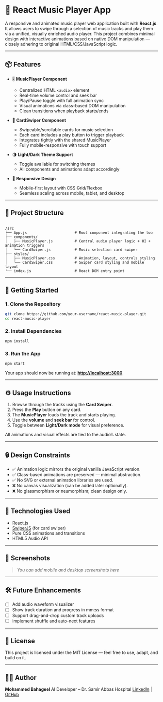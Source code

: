 
# 🎵 React Music Player App

A responsive and animated music player web application built with **React.js**. It allows users to swipe through a selection of music tracks and play them via a unified, visually enriched audio player. This project combines minimal design with interactive animations based on native DOM manipulation — closely adhering to original HTML/CSS/JavaScript logic.

---

## 📦 Features

- 🎚️ **MusicPlayer Component**  
  - Centralized HTML `<audio>` element
  - Real-time volume control and seek bar
  - Play/Pause toggle with full animation sync
  - Visual animations via class-based DOM manipulation
  - Clean transitions when playback starts/ends

- 🎴 **CardSwiper Component**
  - Swipeable/scrollable cards for music selection
  - Each card includes a play button to trigger playback
  - Integrates tightly with the shared MusicPlayer
  - Fully mobile-responsive with touch support

- 🌗 **Light/Dark Theme Support**
  - Toggle available for switching themes
  - All components and animations adapt accordingly

- 📱 **Responsive Design**
  - Mobile-first layout with CSS Grid/Flexbox
  - Seamless scaling across mobile, tablet, and desktop

---

## 📁 Project Structure

```

/src
├── App.js                      # Root component integrating the two
├── components/
│   ├── MusicPlayer.js          # Central audio player logic + UI + animation triggers
│   └── CardSwiper.js           # Music selection card swiper
├── styles/
│   ├── MusicPlayer.css         # Animation, layout, controls styling
│   └── CardSwiper.css          # Swiper card styling and mobile layout
└── index.js                    # React DOM entry point

````

---

## 🚀 Getting Started

### 1. Clone the Repository

```bash
git clone https://github.com/your-username/react-music-player.git
cd react-music-player
````

### 2. Install Dependencies

```bash
npm install
```

### 3. Run the App

```bash
npm start
```

Your app should now be running at:
**[http://localhost:3000](http://localhost:3000)**

---

## ⚙️ Usage Instructions

1. Browse through the tracks using the **Card Swiper**.
2. Press the **Play** button on any card.
3. The **MusicPlayer** loads the track and starts playing.
4. Use the **volume** and **seek bar** for control.
5. Toggle between **Light/Dark mode** for visual preference.

All animations and visual effects are tied to the audio’s state.

---

## 🔒 Design Constraints

* ✅ Animation logic mirrors the original vanilla JavaScript version.
* ✅ Class-based animations are preserved — minimal abstraction.
* ✅ No SVG or external animation libraries are used.
* ❌ No canvas visualization (can be added later optionally).
* ❌ No glassmorphism or neumorphism; clean design only.

---

## 🧠 Technologies Used

* [React.js](https://reactjs.org/)
* [SwiperJS](https://swiperjs.com/) (for card swiper)
* Pure CSS animations and transitions
* HTML5 Audio API

---

## 📸 Screenshots

> *You can add mobile and desktop screenshots here*

---

## 🛠️ Future Enhancements

* [ ] Add audio waveform visualizer
* [ ] Show track duration and progress in mm\:ss format
* [ ] Support drag-and-drop custom track uploads
* [ ] Implement shuffle and auto-next features

---

## 📄 License

This project is licensed under the MIT License — feel free to use, adapt, and build on it.

---

## 👨‍💻 Author

**Mohammed Bahageel**
AI Developer – Dr. Samir Abbas Hospital
[LinkedIn](https://linkedin.com/in/your-profile) | [GitHub](https://github.com/your-username)



